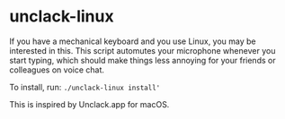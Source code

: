 # unclack-linux

If you have a mechanical keyboard and you use Linux, you may be interested in this.
This script automutes your microphone whenever you start typing, which should 
make things less annoying for your friends or colleagues on voice chat.

To install, run: `./unclack-linux install'`

This is inspired by Unclack.app for macOS.
